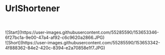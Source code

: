 # UrlShortener
<br>
<br>
![Start](https://user-images.githubusercontent.com/55285590/153653346-6f27bc1a-9e00-47a4-af92-c6c9620a2866.JPG)
<br>
![Short](https://user-images.githubusercontent.com/55285590/153653342-4f888362-84e2-420c-8394-e2a70858e1f7.JPG)
